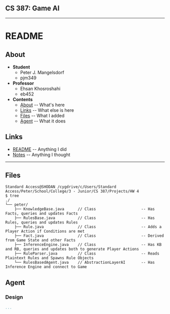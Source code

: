 

## CS 387: Game AI


---------


# README


## About
 - **Student**
     - Peter J. Mangelsdorf
     - pjm349
 - **Professor**
     - Ehsan Khosroshahi
     - eb452
 - **Contents**
     - [About](#about)      -- What's here
     - [Links](#links)      -- What else is here
     - [Files](#files)      -- What I added
     - [Agent](#agent)      -- What it does


## Links
 - [README](README.md)      -- Anything I did
 - [Notes](Notes.md)        -- Anything I thought


---------


## Files
```
Standard Access@SHODAN /cygdrive/c/Users/Standard Access/Peter/School/College/3 - Junior/CS 387/Projects/HW 4
$ tree
./
└── peter/
    ├── KnowledgeBase.java      // Class                    -- Has Facts, queries and updates Facts
    ├── RulesBase.java          // Class                    -- Has Rules, queries and updates Rules
    ├── Rule.java               // Class                    -- Adds a Player Action if Conditions are met
    ├── Fact.java               // Class                    -- Derived from Game State and other Facts
    ├── InferenceEngine.java    // Class                    -- Has KB and RB, queries and updates both to generate Player Actions
    ├── RuleParser.java         // Class                    -- Reads Plaintext Rules and Spawns Rule Objects
    └── RulesBasedAgent.java    // AbstractionLayerAI       -- Has Inference Engine and connect to Game
```



## Agent

### Design
```yaml
...
```


